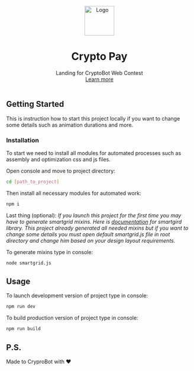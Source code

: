 <p align="center">
  <a href="https://gillgate.github.io/crypto-pay/">
    <img src="https://gillgate.github.io/crypto-pay/static/img/logo.svg" alt="Logo" width="80" height="80">
  </a>

  <h1 align="center">Crypto Pay</h1>

  <p align="center">
    Landing for CryptoBot Web Contest <br>
    <a href="https://t.me/CryptoBotRU/225">Learn more</a>
    <br/>
    <br/>
  </p>
</p>

## Getting Started

This is instruction how to start this project locally if you want to change some details such as animation durations and more.

### Installation

To start we need to install all modules for automated processes such as assembly and optimization css and js files.

Open console and move to project directory:
```sh
cd [path_to_project]
```
Then install all necessary modules for automated work:
```sh
npm i
```
Last thing (optional):
_If you launch this project for the first time you may have to generate smartgrid mixins.
Here is [documentation](https://www.npmjs.com/package/smart-grid) for smartgird library.
This project already generated all needed mixins but if you want to change some details you must open default smartgrid.js file in root directory and change him based on your design layout requirements._

To generate mixins type in console:
```sh
node smartgrid.js
```

## Usage

To launch development version of project type in console:
```sh
npm run dev
```

To build production version of project type in console:
```sh
npm run build
```

## P.S.

Made to CryproBot with ❤️
